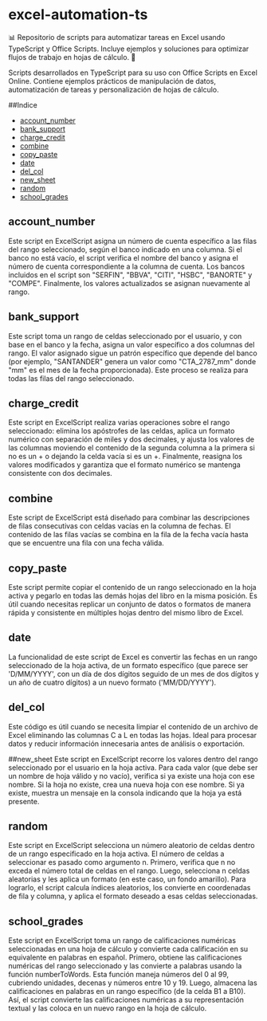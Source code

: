 # excel-automation-ts

📊 Repositorio de scripts para automatizar tareas en Excel usando TypeScript y Office Scripts. Incluye ejemplos y soluciones para optimizar flujos de trabajo en hojas de cálculo. 🚀

Scripts desarrollados en TypeScript para su uso con Office Scripts en Excel Online. Contiene ejemplos prácticos de manipulación de datos, automatización de tareas y personalización de hojas de cálculo.

##Indice

- [account_number](account_number.osts)
- [bank_support](bank_support.osts)
- [charge_credit](charge_credit.osts)
- [combine](combine.osts)
- [copy_paste](copy_paste.osts)
- [date](date.osts)
- [del_col](del_col.osts)
- [new_sheet](new_sheet.osts)
- [random](random.osts)
- [school_grades](school_grades.osts)

## account_number
Este script en ExcelScript asigna un número de cuenta específico a las filas del rango seleccionado, según el banco indicado en una columna. Si el banco no está vacío, el script verifica el nombre del banco y asigna el número de cuenta correspondiente a la columna de cuenta. Los bancos incluidos en el script son "SERFIN", "BBVA", "CITI", "HSBC", "BANORTE" y "COMPE". Finalmente, los valores actualizados se asignan nuevamente al rango.

## bank_support
Este script toma un rango de celdas seleccionado por el usuario, y con base en el banco y la fecha, asigna un valor específico a dos columnas del rango. El valor asignado sigue un patrón específico que depende del banco (por ejemplo, "SANTANDER" genera un valor como "CTA_2787_mm" donde "mm" es el mes de la fecha proporcionada). Este proceso se realiza para todas las filas del rango seleccionado.

## charge_credit
Este script en ExcelScript realiza varias operaciones sobre el rango seleccionado: elimina los apóstrofes de las celdas, aplica un formato numérico con separación de miles y dos decimales, y ajusta los valores de las columnas moviendo el contenido de la segunda columna a la primera si no es un + o dejando la celda vacía si es un +. Finalmente, reasigna los valores modificados y garantiza que el formato numérico se mantenga consistente con dos decimales.

## combine
Este script de ExcelScript está diseñado para combinar las descripciones de filas consecutivas con celdas vacías en la columna de fechas. El contenido de las filas vacías se combina en la fila de la fecha vacía hasta que se encuentre una fila con una fecha válida.

## copy_paste
Este script permite copiar el contenido de un rango seleccionado en la hoja activa y pegarlo en todas las demás hojas del libro en la misma posición. Es útil cuando necesitas replicar un conjunto de datos o formatos de manera rápida y consistente en múltiples hojas dentro del mismo libro de Excel.

## date
La funcionalidad de este script de Excel es convertir las fechas en un rango seleccionado de la hoja activa, de un formato específico (que parece ser 'D/MM/YYYY', con un día de dos dígitos seguido de un mes de dos dígitos y un año de cuatro dígitos) a un nuevo formato ('MM/DD/YYYY').

## del_col
Este código es útil cuando se necesita limpiar el contenido de un archivo de Excel eliminando las columnas C a L en todas las hojas. Ideal para procesar datos y reducir información innecesaria antes de análisis o exportación.

##new_sheet
Este script en ExcelScript recorre los valores dentro del rango seleccionado por el usuario en la hoja activa. Para cada valor (que debe ser un nombre de hoja válido y no vacío), verifica si ya existe una hoja con ese nombre. Si la hoja no existe, crea una nueva hoja con ese nombre. Si ya existe, muestra un mensaje en la consola indicando que la hoja ya está presente.

## random
Este script en ExcelScript selecciona un número aleatorio de celdas dentro de un rango especificado en la hoja activa. El número de celdas a seleccionar es pasado como argumento n. Primero, verifica que n no exceda el número total de celdas en el rango. Luego, selecciona n celdas aleatorias y les aplica un formato (en este caso, un fondo amarillo). Para lograrlo, el script calcula índices aleatorios, los convierte en coordenadas de fila y columna, y aplica el formato deseado a esas celdas seleccionadas.

## school_grades
Este script en ExcelScript toma un rango de calificaciones numéricas seleccionadas en una hoja de cálculo y convierte cada calificación en su equivalente en palabras en español. Primero, obtiene las calificaciones numéricas del rango seleccionado y las convierte a palabras usando la función numberToWords. Esta función maneja números del 0 al 99, cubriendo unidades, decenas y números entre 10 y 19. Luego, almacena las calificaciones en palabras en un rango específico (de la celda B1 a B10). Así, el script convierte las calificaciones numéricas a su representación textual y las coloca en un nuevo rango en la hoja de cálculo.
